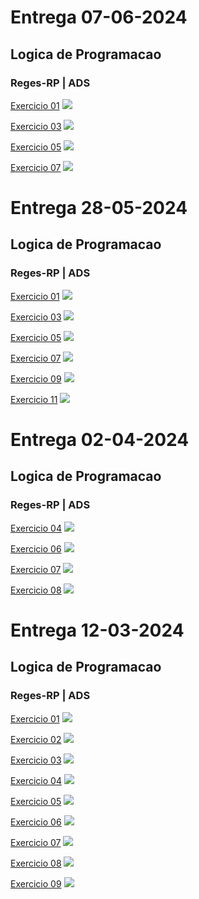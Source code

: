 # Entrega 07-06-2024
## Logica de Programacao
### Reges-RP | ADS


[Exercicio 01](https://github.com/montemorh/LP-Exercicios-em-C/blob/main/Exercicios%2007-06-24/EX-1.py)
![](/assets/img/07-6-ex1.png)

[Exercicio 03](https://github.com/montemorh/LP-Exercicios-em-C/blob/main/Exercicios%2007-06-24/EX-3.py)
![](/assets/img/07-06-ex3.png)

[Exercicio 05](https://github.com/montemorh/LP-Exercicios-em-C/blob/main/Exercicios%2007-06-24/EX-5.py)
![](/assets/img/07-06-ex5.png)

[Exercicio 07](https://github.com/montemorh/LP-Exercicios-em-C/blob/main/Exercicios%2007-06-24/EX-7.py)
![](/assets/img/07-06-ex7.png)

# Entrega 28-05-2024
## Logica de Programacao
### Reges-RP | ADS


[Exercicio 01](https://github.com/montemorh/LP-Exercicios-em-C/blob/main/Exercicios%2028-05-24/EX-1.py)
![](/assets/img/28-05-ex1.png)

[Exercicio 03](https://github.com/montemorh/LP-Exercicios-em-C/blob/main/Exercicios%2028-05-24/EX-3.py)
![](/assets/img/28-05-ex3.png)

[Exercicio 05](https://github.com/montemorh/LP-Exercicios-em-C/blob/main/Exercicios%2028-05-24/EX-5.py)
![](/assets/img/28-05-ex5.png)

[Exercicio 07](https://github.com/montemorh/LP-Exercicios-em-C/blob/main/Exercicios%2028-05-24/EX-7.py)
![](/assets/img/28-05-ex7.png)

[Exercicio 09](https://github.com/montemorh/LP-Exercicios-em-C/blob/main/Exercicios%2028-05-24/EX-9.py)
![](/assets/img/28-05-ex9.png)

[Exercicio 11](https://github.com/montemorh/LP-Exercicios-em-C/blob/main/Exercicios%2028-05-24/EX-11.py)
![](/assets/img/28-05-ex11.png)


# Entrega 02-04-2024
## Logica de Programacao
### Reges-RP | ADS


[Exercicio 04](https://github.com/montemorh/LP-Exercicios-em-C/blob/main/Exercicios%2002-04-24/cnh.cpp)
![](/assets/img/02-04-ex1.png)

[Exercicio 06](https://github.com/montemorh/LP-Exercicios-em-C/blob/main/Exercicios%2002-04-24/menorvalor.cpp)
![](/assets/img/02-04-ex2.png)

[Exercicio 07](https://github.com/montemorh/LP-Exercicios-em-C/blob/main/Exercicios%2002-04-24/reajusteSalario.cpp)
![](/assets/img/02-04-ex3.png)

[Exercicio 08](https://github.com/montemorh/LP-Exercicios-em-C/blob/main/Exercicios%2002-04-24/OMS.cpp)
![](/assets/img/02-04-ex4.png)

# Entrega 12-03-2024
## Logica de Programacao
### Reges-RP | ADS

[Exercicio 01](https://github.com/montemorh/LP-Exercicios-em-C/blob/main/Exercicios%2013-03-24/mediaponderada.cpp)
![](/assets/img/mediaponderada.png)

[Exercicio 02](https://github.com/montemorh/LP-Exercicios-em-C/blob/main/Exercicios%2013-03-24/consumocombustivel.cpp)
![](/assets/img/consumocombustivel.png)

[Exercicio 03](https://github.com/montemorh/LP-Exercicios-em-C/blob/main/Exercicios%2013-03-24/imc.cpp)
![](/assets/img/imc.png)

[Exercicio 04](https://github.com/montemorh/LP-Exercicios-em-C/blob/main/Exercicios%2013-03-24/xdias.cpp)
![](/assets/img/xdias.png)

[Exercicio 05](https://github.com/montemorh/LP-Exercicios-em-C/blob/main/Exercicios%2013-03-24/salario.cpp)
![](/assets/img/salario.png)

[Exercicio 06](https://github.com/montemorh/LP-Exercicios-em-C/blob/main/Exercicios%2013-03-24/antecessor.cpp)
![](/assets/img/antecessor.png)

[Exercicio 07](https://github.com/montemorh/LP-Exercicios-em-C/blob/main/Exercicios%2013-03-24/metros.cpp)
![](/assets/img/metros.png)

[Exercicio 08](https://github.com/montemorh/LP-Exercicios-em-C/blob/main/Exercicios%2013-03-24/dolares.cpp)
![](/assets/img/dolares.png)

[Exercicio 09](https://github.com/montemorh/LP-Exercicios-em-C/blob/main/Exercicios%2013-03-24/tinta.cpp)
![](/assets/img/tinta.png)



